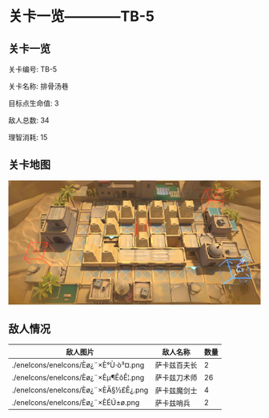# 关卡一览————TB-5


## 关卡一览

关卡编号: TB-5

关卡名称: 排骨汤巷

目标点生命值: 3

敌人总数: 34

理智消耗: 15


## 关卡地图
![TB-5](./oprMap/TB-5.png)

## 敌人情况

| 敌人图片 | 敌人名称 | 数量  |
|---------|-----|-----|
| ./eneIcons/eneIcons/Èø¿¨×È°Ù·ò³¤.png| 萨卡兹百夫长  |   2  |
| ./eneIcons/eneIcons/Èø¿¨×Èµ¶ÊõÊ¦.png| 萨卡兹刀术师  |   26  |
| ./eneIcons/eneIcons/Èø¿¨×ÈÄ§½£Ê¿.png| 萨卡兹魔剑士  |   4  |
| ./eneIcons/eneIcons/Èø¿¨×ÈÉÚ±ø.png| 萨卡兹哨兵  |   2  |
